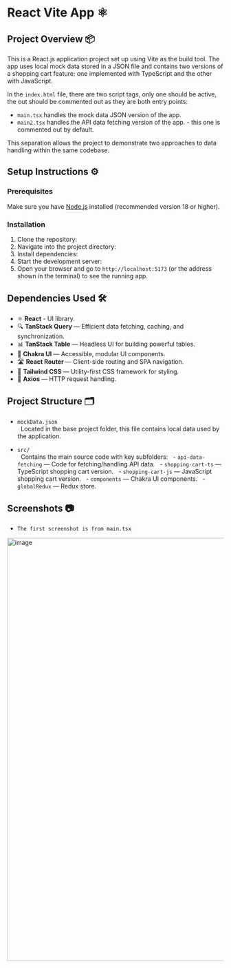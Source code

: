 # React Vite App ⚛️

## Project Overview 📦

This is a React.js application project set up using Vite as the build tool. The app uses local mock data stored in a JSON file and contains two versions of a shopping cart feature: one implemented with TypeScript and the other with JavaScript.

In the `index.html` file, there are two script tags, only one should be active, the out should be commented out as they are both entry points:

- `main.tsx` handles the mock data JSON version of the app.
- `main2.tsx` handles the API data fetching version of the app. - this one is commented out by default.

This separation allows the project to demonstrate two approaches to data handling within the same codebase.

## Setup Instructions ⚙️

### Prerequisites

Make sure you have [Node.js](https://nodejs.org/) installed (recommended version 18 or higher).

### Installation

1. Clone the repository:
2. Navigate into the project directory:
3. Install dependencies:
4. Start the development server:
5. Open your browser and go to `http://localhost:5173` (or the address shown in the terminal) to see the running app.

## Dependencies Used 🛠️

- ⚛️ **React** - UI library.
- 🔍 **TanStack Query** — Efficient data fetching, caching, and synchronization.
- 📊 **TanStack Table** — Headless UI for building powerful tables.
- 🎨 **Chakra UI** — Accessible, modular UI components.
- 🛣️ **React Router** — Client-side routing and SPA navigation.
- 🎨 **Tailwind CSS** — Utility-first CSS framework for styling.
- 📡 **Axios** — HTTP request handling.

## Project Structure 🗂️

- `mockData.json`  
    Located in the base project folder, this file contains local data used by the application.

- `src/`  
    Contains the main source code with key subfolders:
    - `api-data-fetching` — Code for fetching/handling API data.
    - `shopping-cart-ts` — TypeScript shopping cart version.
    - `shopping-cart-js` — JavaScript shopping cart version.
    - `components` — Chakra UI components.
    - `globalRedux` — Redux store.

## Screenshots  📷
  - `The first screenshot is from main.tsx`
<img width="1900" height="982" alt="image" src="https://github.com/user-attachments/assets/4edc4fb1-c14d-49bf-80a8-8e6fbbdc4b12" />

